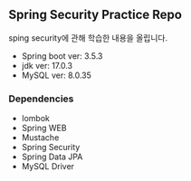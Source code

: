 ## Spring Security Practice Repo
sping security에 관해 학습한 내용을 올립니다. 


- Spring boot ver: 3.5.3
- jdk ver: 17.0.3
- MySQL ver: 8.0.35


### Dependencies
- lombok
- Spring WEB
- Mustache
- Spring Security
- Spring Data JPA
- MySQL Driver

